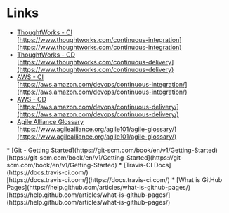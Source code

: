 # Links

<section>

* [ThoughtWorks - CI](https://www.thoughtworks.com/continuous-integrationa)<br />
    [https://www.thoughtworks.com/continuous-integration](https://www.thoughtworks.com/continuous-integration) <!-- .element: style="font-size:50%;vertical-align:top;" -->
* [ThoughtWorks - CD](https://www.thoughtworks.com/continuous-delivery)<br />
    [https://www.thoughtworks.com/continuous-delivery](https://www.thoughtworks.com/continuous-delivery) <!-- .element: style="font-size:50%;vertical-align:top;" -->
* [AWS - CI](https://aws.amazon.com/devops/continuous-integration/)<br />
    [https://aws.amazon.com/devops/continuous-integration/](https://aws.amazon.com/devops/continuous-integration/) <!-- .element: style="font-size:50%;vertical-align:top;" -->
* [AWS - CD](https://aws.amazon.com/devops/continuous-delivery/)<br />
    [https://aws.amazon.com/devops/continuous-delivery/](https://aws.amazon.com/devops/continuous-delivery/) <!-- .element: style="font-size:50%;vertical-align:top;" -->
* [Agile Alliance Glossary](https://www.agilealliance.org/agile101/agile-glossary/)<br />
    [https://www.agilealliance.org/agile101/agile-glossary/](https://www.agilealliance.org/agile101/agile-glossary/) <!-- .element: style="font-size:50%;vertical-align:top;" -->

</section>
<!-- -->

<section>
* [Git - Getting Started](https://git-scm.com/book/en/v1/Getting-Started)<br />
  [https://git-scm.com/book/en/v1/Getting-Started](https://git-scm.com/book/en/v1/Getting-Started) <!-- .element: style="font-size:50%;vertical-align:top;" -->
* [Travis-CI Docs](https://docs.travis-ci.com/)<br />
  [https://docs.travis-ci.com/](https://docs.travis-ci.com/) <!-- .element: style="font-size:50%;vertical-align:top;" -->
* [What is GitHub Pages](https://help.github.com/articles/what-is-github-pages/) <br />
  [https://help.github.com/articles/what-is-github-pages/](https://help.github.com/articles/what-is-github-pages/) <!-- .element: style="font-size:50%;vertical-align:top;" -->

</section>
<!-- -->

